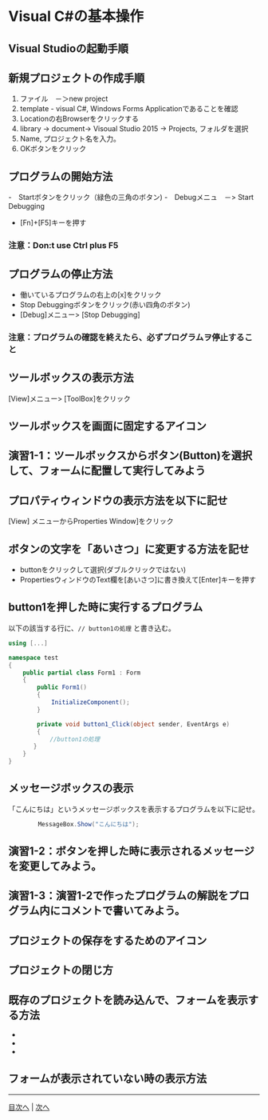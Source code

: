 # Visual C#の基本操作
## Visual Studioの起動手順



## 新規プロジェクトの作成手順
1.	 ファイル　－＞new project 
2.	 template - visual C#, Windows Forms Applicationであることを確認
3.	 Locationの右Browserをクリックする
4.	 library -> document-> Visoual Studio 2015 -> Projects, フォルダを選択
5.	 Name, プロジェクト名を入力。
6.	 OKボタンをクリック

## プログラムの開始方法
-　Startボタンをクリック（緑色の三角のボタン)
-　Debugメニュ　－> Start Debugging
- [Fn]+[F5]キーを押す

### 注意：Don:t use Ctrl plus F5

## プログラムの停止方法
- 働いているプログラムの右上の[x]をクリック　
- Stop Debuggingボタンをクリック(赤い四角のボタン)
- [Debug]メニュー> [Stop Debugging]

### 注意：プログラムの確認を終えたら、必ずプログラムヲ停止すること

## ツールボックスの表示方法
 [View]メニュー> [ToolBox]をクリック


## ツールボックスを画面に固定するアイコン



## 演習1-1：ツールボックスからボタン(Button)を選択して、フォームに配置して実行してみよう



## プロパティウィンドウの表示方法を以下に記せ
[View] メニューからProperties Window]をクリック


## ボタンの文字を「あいさつ」に変更する方法を記せ

- buttonをクリックして選択(ダブルクリックではない)
- PropertiesウィンドウのText欄を[あいさつ]に書き換えて[Enter]キーを押す

## button1を押した時に実行するプログラム
以下の該当する行に、`// button1の処理` と書き込む。

```cs
using [...]

namespace test
{
    public partial class Form1 : Form
    {
        public Form1()
        {
            InitializeComponent();
        }

        private void button1_Click(object sender, EventArgs e)
        {
　　　　　　　//button1の処理
       }
    }
}
```

## メッセージボックスの表示
「こんにちは」というメッセージボックスを表示するプログラムを以下に記せ。

```cs
　　　　　MessageBox.Show("こんにちは");
```

## 演習1-2：ボタンを押した時に表示されるメッセージを変更してみよう。



## 演習1-3：演習1-2で作ったプログラムの解説をプログラム内にコメントで書いてみよう。



## プロジェクトの保存をするためのアイコン



## プロジェクトの閉じ方



## 既存のプロジェクトを読み込んで、フォームを表示する方法
-
-
-

## フォームが表示されていない時の表示方法



---

[目次へ](README.md#%E7%9B%AE%E6%AC%A1) | [次へ](README.md#%E3%83%97%E3%83%AD%E3%82%B0%E3%83%A9%E3%83%9F%E3%83%B3%E3%82%B0%E3%81%AE%E8%82%9D)
